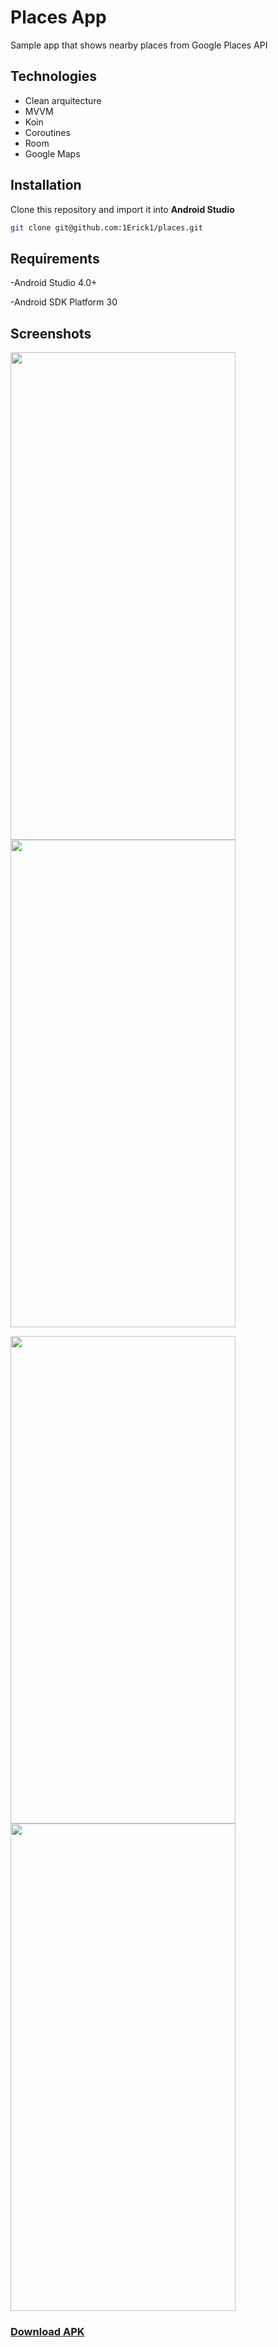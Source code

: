 # Places App

Sample app that shows nearby places from Google Places API

## Technologies

- Clean arquitecture
- MVVM
- Koin
- Coroutines
- Room
- Google Maps

## Installation
Clone this repository and import it into **Android Studio**
```bash
git clone git@github.com:1Erick1/places.git
```

## Requirements

-Android Studio 4.0+

-Android SDK Platform 30


## Screenshots

<img src="https://i.ibb.co/BCXWCct/device-2021-12-04-073648.png" width="360" height="780"/>       <img src="https://i.ibb.co/RcYgb5V/device-2021-12-04-072534.png" width="360" height="780"/>


<img src="https://i.ibb.co/gZjr42F/device-2021-12-04-073110.png" width="360" height="780"/>       <img src="https://i.ibb.co/3z6jS88/device-2021-12-04-073700.png" width="360" height="780"/>



### [Download APK](https://github.com/1Erick1/places/releases/download/v1.0/places-app-v1.0.apk)
